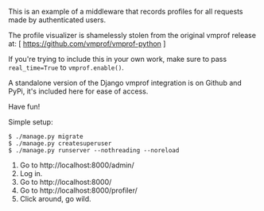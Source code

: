 This is an example of a middleware that records profiles for all requests made by authenticated users.

The profile visualizer is shamelessly stolen from the original vmprof release at: [ https://github.com/vmprof/vmprof-python ]

If you're trying to include this in your own work, make sure to pass `real_time=True` to `vmprof.enable()`.

A standalone version of the Django vmprof integration is on Github and PyPi, it's included here for ease of access.

Have fun!

Simple setup:

```
$ ./manage.py migrate
$ ./manage.py createsuperuser
$ ./manage.py runserver --nothreading --noreload
```

1. Go to http://localhost:8000/admin/
2. Log in.
3. Go to http://localhost:8000/
4. Go to http://localhost:8000/profiler/
5. Click around, go wild.

